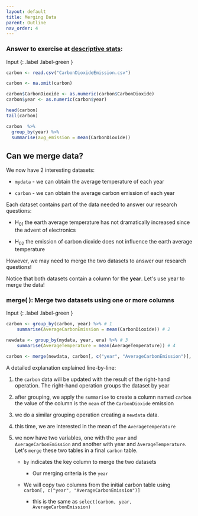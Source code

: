 ```yaml
---
layout: default
title: Merging Data
parent: Outline
nav_order: 4
---
```



### Answer to exercise at [descriptive stats](stats_descriptive.md):


Input
{: .label .label-green }
```R
carbon <- read.csv("CarbonDioxideEmission.csv")

carbon <- na.omit(carbon)

carbon$CarbonDioxide <- as.numeric(carbon$CarbonDioxide)
carbon$year <- as.numeric(carbon$year)

head(carbon)
tail(carbon)

carbon  %>%
  group_by(year) %>%
  summarise(avg_emission = mean(CarbonDioxide))
```


## Can we merge data?

We now have 2 interesting datasets:

* `mydata` - we can obtain the average temperature of each year

* `carbon` - we can obtain the average carbon emission of each year

Each dataset contains part of the data needed to answer our research questions:

* H<sub>01</sub> the earth average temperature has not dramatically increased since the advent of electronics 

* H<sub>02</sub> the emission of carbon dioxide does not influence the earth average temperature

However, we may need to merge the two datasets to answer our research questions!

Notice that both datasets contain a column for the **year**. Let's use year to merge the data!


### merge( ): Merge two datasets using one or more columns


Input
{: .label .label-green }
```R
carbon <- group_by(carbon, year) %>% # 1
    summarise(AverageCarbonEmission = mean(CarbonDioxide)) # 2

newdata <- group_by(mydata, year, era) %>% # 3
    summarise(AverageTemperature = mean(AverageTemperature)) # 4

carbon <- merge(newdata, carbon[, c("year", "AverageCarbonEmission")], by="year") # 5
```




A detailed explanation explained line-by-line:

1. the `carbon` data will be updated with the result of the right-hand operation. The right-hand operation groups the dataset by year


2. after grouping, we apply the `summarise` to create a column named `carbon` the value of the column is the `mean` of the `CarbonDioxide` emission


3. we do a similar grouping operation creating a `newdata` data. 


4. this time, we are interested in the mean of the `AverageTemperature`


5. we now have two variables, one with the `year` and `AverageCarbonEmission` and another with year and `AverageTemperature`. Let's `merge` these two tables in a final `carbon` table. 

	* `by` indicates the key column to merge the two datasets

		* Our merging criteria is the `year`
	
	* We will copy two columns from the initial carbon table using `carbon[, c("year", "AverageCarbonEmission")]`

		*  this is the same as `select(carbon, year, AverageCarbonEmission)`


